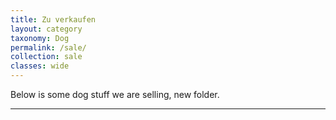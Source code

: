 ```yaml
---
title: Zu verkaufen
layout: category
taxonomy: Dog
permalink: /sale/
collection: sale
classes: wide
---
```


Below is some dog stuff we are selling, new folder.

<hr>
